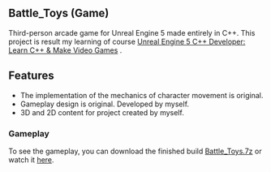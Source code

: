 Battle_Toys (Game)
--------------------------

Third-person arcade game for Unreal Engine 5 made entirely in C++. This project is result my learning of course [Unreal Engine 5 C++ Developer: Learn C++ & Make Video Games](https://www.udemy.com/share/101Weu3@gKGvOgaVCBCuu3YDkDKf4Jg1HM5orVa2qgd_dOOTwGS8sJzE0Z5P5gYnnV1sDnd-Ug==/) .

## Features

- The implementation of the mechanics of character movement is original.  
- Gameplay design is original. Developed by myself.
- 3D and 2D content for project created by myself.

### Gameplay

To see the gameplay, you can download the finished build [Battle_Toys.7z](https://drive.google.com/file/d/1tUtMKHbuennz6_6ajOpWwrsA8z6q-WpH/view?usp=drive_link) or watch it [here](https://youtu.be/p9NeDGpnF78).


